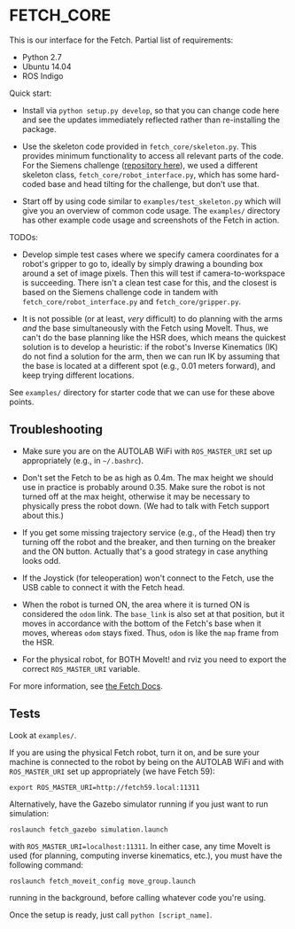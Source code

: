 # FETCH_CORE

This is our interface for the Fetch.  Partial list of requirements:

- Python 2.7
- Ubuntu 14.04
- ROS Indigo

Quick start:

- Install via `python setup.py develop`, so that you can change
  code here and see the updates immediately reflected rather than
  re-installing the package.

- Use the skeleton code provided in `fetch_core/skeleton.py`. This provides
  minimum functionality to access all relevant parts of the code. For the
  Siemens challenge ([repository here][1]), we used a different skeleton class,
  `fetch_core/robot_interface.py`, which has some hard-coded base and head
  tilting for the challenge, but don't use that. 

- Start off by using code similar to `examples/test_skeleton.py` which will give
  you an overview of common code usage. The `examples/` directory has other
  example code usage and screenshots of the Fetch in action.

TODOs:

- Develop simple test cases where we specify camera coordinates for a robot's
  gripper to go to, ideally by simply drawing a bounding box around a set of
  image pixels.  Then this will test if camera-to-workspace is succeeding. There
  isn't a clean test case for this, and the closest is based on the Siemens
  challenge code in tandem with `fetch_core/robot_interface.py` and
  `fetch_core/gripper.py`.

- It is not possible (or at least, *very* difficult) to do planning with the
  arms *and* the base simultaneously with the Fetch using MoveIt. Thus, we can't
  do the base planning like the HSR does, which means the quickest solution is
  to develop a heuristic: if the robot's Inverse Kinematics (IK) do not find a
  solution for the arm, then we can run IK by assuming that the base is located
  at a different spot (e.g., 0.01 meters forward), and keep trying different
  locations.

See `examples/` directory for starter code that we can use for these above
points.

## Troubleshooting

- Make sure you are on the AUTOLAB WiFi with `ROS_MASTER_URI` set up
  appropriately (e.g., in `~/.bashrc`).

- Don't set the Fetch to be as high as 0.4m. The max height we should use in
  practice is probably around 0.35. Make sure the robot is not turned off at the
  max height, otherwise it may be necessary to physically press the robot down.
  (We had to talk with Fetch support about this.)

- If you get some missing trajectory service (e.g., of the Head) then try
  turning off the robot and the breaker, and then turning on the breaker and the
  ON button. Actually that's a good strategy in case anything looks odd.

- If the Joystick (for teleoperation) won't connect to the Fetch, use the USB
  cable to connect it with the Fetch head.

- When the robot is turned ON, the area where it is turned ON is considered the
  `odom` link. The `base_link` is also set at that position, but it moves in
  accordance with the bottom of the Fetch's base when it moves, whereas `odom`
  stays fixed. Thus, `odom` is like the `map` frame from the HSR.

- For the physical robot, for BOTH MoveIt! and rviz you need to export the
  correct `ROS_MASTER_URI` variable.

For more information, see [the Fetch Docs][2].

## Tests

Look at `examples/`.

If you are using the physical Fetch robot, turn it on, and be sure your machine
is connected to the robot by being on the AUTOLAB WiFi and with `ROS_MASTER_URI`
set up appropriately (we have Fetch 59):

```
export ROS_MASTER_URI=http://fetch59.local:11311
```

Alternatively, have the Gazebo simulator running if you just want to run
simulation:

```
roslaunch fetch_gazebo simulation.launch
```

with `ROS_MASTER_URI=localhost:11311`. In either case, any time MoveIt is used
(for planning, computing inverse kinematics, etc.), you must have the following
command:

```
roslaunch fetch_moveit_config move_group.launch
```

running in the background, before calling whatever code you're using.

Once the setup is ready, just call `python [script_name]`.


[1]:https://github.com/BerkeleyAutomation/siemens_challenge
[2]:http://docs.fetchrobotics.com/index.html
